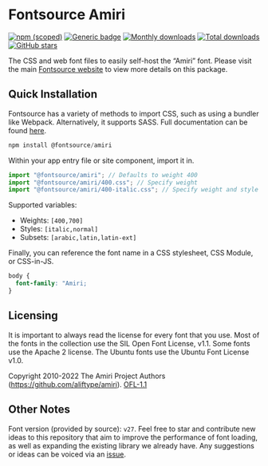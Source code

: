 # Fontsource Amiri

[![npm (scoped)](https://img.shields.io/npm/v/@fontsource/amiri?color=brightgreen)](https://www.npmjs.com/package/@fontsource/amiri) [![Generic badge](https://img.shields.io/badge/fontsource-passing-brightgreen)](https://github.com/fontsource/fontsource) [![Monthly downloads](https://badgen.net/npm/dm/@fontsource/amiri)](https://github.com/fontsource/fontsource) [![Total downloads](https://badgen.net/npm/dt/@fontsource/amiri)](https://github.com/fontsource/fontsource) [![GitHub stars](https://img.shields.io/github/stars/fontsource/fontsource.svg?style=social&label=Star)](https://github.com/fontsource/fontsource/stargazers)

The CSS and web font files to easily self-host the “Amiri” font. Please visit the main [Fontsource website](https://fontsource.org/fonts/amiri) to view more details on this package.

## Quick Installation

Fontsource has a variety of methods to import CSS, such as using a bundler like Webpack. Alternatively, it supports SASS. Full documentation can be found [here](https://fontsource.org/docs/getting-started/introduction).

```javascript
npm install @fontsource/amiri
```

Within your app entry file or site component, import it in.

```javascript
import "@fontsource/amiri"; // Defaults to weight 400
import "@fontsource/amiri/400.css"; // Specify weight
import "@fontsource/amiri/400-italic.css"; // Specify weight and style

```

Supported variables:
- Weights: `[400,700]`
- Styles: `[italic,normal]`
- Subsets: `[arabic,latin,latin-ext]`

Finally, you can reference the font name in a CSS stylesheet, CSS Module, or CSS-in-JS.

```css
body {
  font-family: "Amiri;
}
```

## Licensing
It is important to always read the license for every font that you use.
Most of the fonts in the collection use the SIL Open Font License, v1.1. Some fonts use the Apache 2 license. The Ubuntu fonts use the Ubuntu Font License v1.0.

Copyright 2010-2022 The Amiri Project Authors (https://github.com/aliftype/amiri).
[OFL-1.1](http://scripts.sil.org/OFL)

## Other Notes
Font version (provided by source): `v27`.
Feel free to star and contribute new ideas to this repository that aim to improve the performance of font loading, as well as expanding the existing library we already have. Any suggestions or ideas can be voiced via an [issue](https://github.com/fontsource/fontsource/issues).